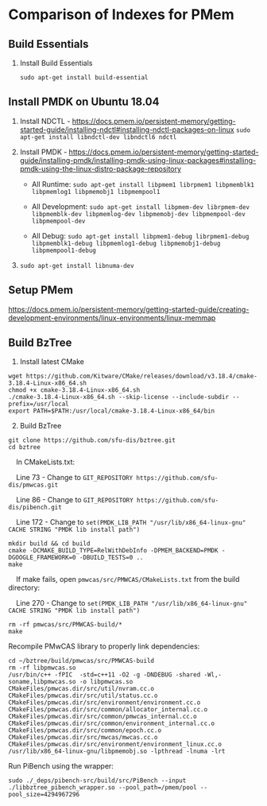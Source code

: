 # Comparison of Indexes for PMem

## Build Essentials
1. Install Build Essentials

   `sudo apt-get install build-essential`

## Install PMDK on Ubuntu 18.04
1. Install NDCTL - https://docs.pmem.io/persistent-memory/getting-started-guide/installing-ndctl#installing-ndctl-packages-on-linux
    `sudo apt-get install libndctl-dev libndctl6 ndctl`

2. Install PMDK - https://docs.pmem.io/persistent-memory/getting-started-guide/installing-pmdk/installing-pmdk-using-linux-packages#installing-pmdk-using-the-linux-distro-package-repository

    * All Runtime: 
`sudo apt-get install libpmem1 librpmem1 libpmemblk1 libpmemlog1 libpmemobj1 libpmempool1`

    * All Development: 
`sudo apt-get install libpmem-dev librpmem-dev libpmemblk-dev libpmemlog-dev libpmemobj-dev libpmempool-dev libpmempool-dev`

    * All Debug:
`sudo apt-get install libpmem1-debug librpmem1-debug libpmemblk1-debug libpmemlog1-debug libpmemobj1-debug libpmempool1-debug`

3.  `sudo apt-get install libnuma-dev`

## Setup PMem
https://docs.pmem.io/persistent-memory/getting-started-guide/creating-development-environments/linux-environments/linux-memmap

## Build BzTree
1. Install latest CMake
```
wget https://github.com/Kitware/CMake/releases/download/v3.18.4/cmake-3.18.4-Linux-x86_64.sh
chmod +x cmake-3.18.4-Linux-x86_64.sh
./cmake-3.18.4-Linux-x86_64.sh --skip-license --include-subdir --prefix=/usr/local
export PATH=$PATH:/usr/local/cmake-3.18.4-Linux-x86_64/bin
```
2. Build BzTree
```
git clone https://github.com/sfu-dis/bztree.git
cd bztree
```
&nbsp;&nbsp;&nbsp;&nbsp;In CMakeLists.txt:

&nbsp;&nbsp;&nbsp;&nbsp;Line 73 - Change to `GIT_REPOSITORY https://github.com/sfu-dis/pmwcas.git`

&nbsp;&nbsp;&nbsp;&nbsp;Line 86 - Change to `GIT_REPOSITORY https://github.com/sfu-dis/pibench.git`

&nbsp;&nbsp;&nbsp;&nbsp;Line 172 - Change to `set(PMDK_LIB_PATH "/usr/lib/x86_64-linux-gnu" CACHE STRING "PMDK lib install path")`
```
mkdir build && cd build
cmake -DCMAKE_BUILD_TYPE=RelWithDebInfo -DPMEM_BACKEND=PMDK -DGOOGLE_FRAMEWORK=0 -DBUILD_TESTS=0 ..
make
```
&nbsp;&nbsp;&nbsp;&nbsp;If make fails, open `pmwcas/src/PMWCAS/CMakeLists.txt` from the build directory:

&nbsp;&nbsp;&nbsp;&nbsp;Line 270 - Change to `set(PMDK_LIB_PATH "/usr/lib/x86_64-linux-gnu" CACHE STRING "PMDK lib install path")`
```
rm -rf pmwcas/src/PMWCAS-build/*
make
```

Recompile PMwCAS library to properly link dependencies:
```
cd ~/bztree/build/pmwcas/src/PMWCAS-build
rm -rf libpmwcas.so
/usr/bin/c++ -fPIC  -std=c++11 -O2 -g -DNDEBUG -shared -Wl,-soname,libpmwcas.so -o libpmwcas.so CMakeFiles/pmwcas.dir/src/util/nvram.cc.o CMakeFiles/pmwcas.dir/src/util/status.cc.o CMakeFiles/pmwcas.dir/src/environment/environment.cc.o CMakeFiles/pmwcas.dir/src/common/allocator_internal.cc.o CMakeFiles/pmwcas.dir/src/common/pmwcas_internal.cc.o CMakeFiles/pmwcas.dir/src/common/environment_internal.cc.o CMakeFiles/pmwcas.dir/src/common/epoch.cc.o CMakeFiles/pmwcas.dir/src/mwcas/mwcas.cc.o CMakeFiles/pmwcas.dir/src/environment/environment_linux.cc.o  /usr/lib/x86_64-linux-gnu/libpmemobj.so -lpthread -lnuma -lrt
```

Run PiBench using the wrapper:

```
sudo ./_deps/pibench-src/build/src/PiBench --input ./libbztree_pibench_wrapper.so --pool_path=/pmem/pool --pool_size=4294967296
```
